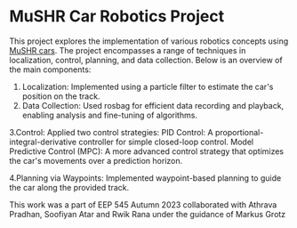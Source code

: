 # MuSHR Car Robotics Project


This project explores the implementation of various robotics concepts using [MuSHR cars](https://mushr.io/). The project encompasses a range of techniques in localization, control, planning, and data collection. Below is an overview of the main components:

1. Localization: Implemented using a particle filter to estimate the car's position on the track.
2. Data Collection: Used rosbag for efficient data recording and playback, enabling analysis and fine-tuning of algorithms.
   
3.Control: Applied two control strategies:
  PID Control: A proportional-integral-derivative controller for simple closed-loop control.
  Model Predictive Control (MPC): A more advanced control strategy that optimizes the car's movements over a prediction horizon.
  
4.Planning via Waypoints: Implemented waypoint-based planning to guide the car along the provided track.

This work was a part of EEP 545 Autumn 2023 collaborated with Athrava Pradhan, Soofiyan Atar and Rwik Rana under the guidance of Markus Grotz

